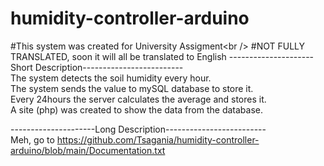 # humidity-controller-arduino
#This system was created for University Assigment&lt;br /> 
#NOT FULLY TRANSLATED, soon it will all be translated to English
---------------------Short Description-------------------------<br />
The system detects the soil humidity every hour. <br />
The system sends the value to mySQL database to store it. <br />
Every 24hours the server calculates the average and stores it. <br />
A site (php) was created to show the data from the database.<br />


---------------------Long Description-------------------------<br />
Meh, go to https://github.com/Tsagania/humidity-controller-arduino/blob/main/Documentation.txt<br />
